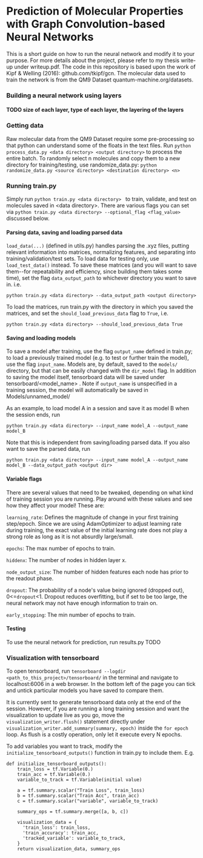 # Prediction of Molecular Properties with Graph Convolution-based Neural Networks

This is a short guide on how to run the neural network and modify it to your purpose. For more details about the project, please refer to my thesis write-up under writeup.pdf. The code in this repository is based upon the work of Kipf & Welling (2016): github.com/tkipf/gcn. The molecular data used to train the network is from the QM9 Dataset quantum-machine.org/datasets.



### Building a neural network using layers
#### TODO size of each layer, type of each layer, the layering of the layers



### Getting data
Raw molecular data from the QM9 Dataset require some pre-processing so that python can understand some of the floats in the text files. Run `python process_data.py <data directory> <output directory>` to process the entire batch. To randomly select n molecules and copy them to a new directory for training/testing, use randomize_data.py: 
```python randomize_data.py <source directory> <destination directory> <n>```



### Running train.py
Simply run ```python train.py <data directory> ``` to train, validate, and test on molecules saved in \<data directory\>. There are various flags you can set via ```python train.py <data directory> --optional_flag <flag_value>``` discussed below. 



#### Parsing data, saving and loading parsed data
`load_data(...)` (defined in utils.py) handles parsing the .xyz files, putting relevant information into matrices, normalizing features, and separating into training/validation/test sets. To load data for testing only, use `load_test_data()` instead. To save these matrices (and you will want to save them--for repeatability and efficiency, since building them takes some time), set the flag `data_output_path` to whichever directory you want to save in. i.e.
```
python train.py <data directory> --data_output_path <output directory>
```


To load the matrices, run train.py with the directory in which you saved the matrices, and set the `should_load_previous_data` flag to `True`, i.e. 

```
python train.py <data directory> --should_load_previous_data True
```


#### Saving and loading models
To save a model after training, use the flag `output_name` defined in train.py; to load a previously trained model (e.g. to test or further train the model), use the flag `input_name`. Models are, by default, saved to the `models/` directory, but that can be easily changed with the `dir_model` flag. In addition to saving the model itself, tensorboard data will be saved under tensorboard/<model_name> . Note if `output_name` is unspecified in a training session, the model will automatically be saved in Models/unnamed_model/

As an example, to load model A in a session and save it as model B when the session ends, run
```
python train.py <data directory> --input_name model_A --output_name model_B 
```

Note that this is independent from saving/loading parsed data. If you also want to save the parsed data, run
```
python train.py <data directory> --input_name model_A --output_name model_B --data_output_path <output dir>
```


#### Variable flags
There are several values that need to be tweaked, depending on what kind of training session you are running. Play around with these values and see how they affect your model! These are:

`learning_rate`: Defines the magnitude of change in your first training step/epoch. Since we are using AdamOptimizer to adjust learning rate during training, the exact value of the initial learning rate does not play a strong role as long as it is not absurdly large/small. 

`epochs`: The max number of epochs to train. 

`hiddenx`: The number of nodes in hidden layer x. 

`node_output_size`: The number of hidden features each node has prior to the readout phase. 

`dropout`: The probability of a node's value being ignored (dropped out), 0<=`dropout`<1. Dropout reduces overfitting, but if set to be too large, the neural network may not have enough information to train on. 

`early_stopping`: The min number of epochs to train. 


#### Testing
To use the neural network for prediction, run results.py  TODO


### Visualization with tensorboard
To open tensorboard, run `tensorboard --logdir <path_to_this_project>/tensorboard/` in the terminal and navigate to localhost:6006 in a web browser. In the bottom left of the page you can tick and untick particular models you have saved to compare them.

It is currently sent to generate tensorboard data only at the end of the session. However, if you are running a long training session and want the visualization to update live as you go, move the `visualization_writer.flush()` statement directly under `visualization_writer.add_summary(summary, epoch)` inside the `for epoch` loop. As flush is a costly operation, only let it execute every N epochs. 


To add variables you want to track, modify the `initialize_tensorboard_outputs()` function in train.py to include them. E.g. 

```
def initialize_tensorboard_outputs():
    train_loss = tf.Variable(0.)
    train_acc = tf.Variable(0.)
    variable_to_track = tf.Variable(initial value)

    a = tf.summary.scalar("Train Loss", train_loss)
    b = tf.summary.scalar("Train Acc", train_acc)
    c = tf.summary.scalar("variable", variable_to_track)

    summary_ops = tf.summary.merge([a, b, c])

    visualization_data = {
      'train_loss': train_loss,
      'train_accuracy': train_acc,
      'tracked_variable': variable_to_track,
    }
    return visualization_data, summary_ops

```

